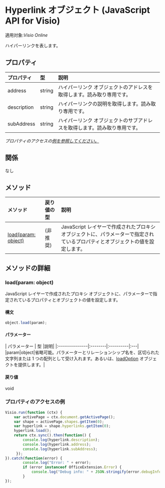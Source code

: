 # <a name="hyperlink-object-javascript-api-for-visio"></a>Hyperlink オブジェクト (JavaScript API for Visio)

適用対象:_Visio Online_

ハイパーリンクを表します。

## <a name="properties"></a>プロパティ

| プロパティ       | 型    |説明|
|:---------------|:--------|:----------|
|address|string|ハイパーリンク オブジェクトのアドレスを取得します。読み取り専用です。|
|description|string|ハイパーリンクの説明を取得します。読み取り専用です。|
|subAddress|string|ハイパーリンク オブジェクトのサブアドレスを取得します。読み取り専用です。|

_プロパティのアクセスの[例を参照してください。](#property-access-examples)_

## <a name="relationships"></a>関係
なし


## <a name="methods"></a>メソッド

| メソッド           | 戻り値の型    |説明|
|:---------------|:--------|:----------|
|[load(param: object)](#loadparam-object)|(非推奨)|JavaScript レイヤーで作成されたプロキシ オブジェクトに、パラメーターで指定されているプロパティとオブジェクトの値を設定します。|

## <a name="method-details"></a>メソッドの詳細


### <a name="loadparam-object"></a>load(param: object)
JavaScript レイヤーで作成されたプロキシ オブジェクトに、パラメーターで指定されているプロパティとオブジェクトの値を設定します。

#### <a name="syntax"></a>構文
```js
object.load(param);
```

#### <a name="parameters"></a>パラメーター
| パラメーター       | 型    |説明|
|:---------------|:--------|:----------|:---|
|param|object|省略可能。パラメーターとリレーションシップ名を、区切られた文字列または 1 つの配列として受け入れます。あるいは、[loadOption](loadoption.md) オブジェクトを提供します。|

#### <a name="returns"></a>戻り値
void
### <a name="property-access-examples"></a>プロパティのアクセスの例
```js
Visio.run(function (ctx) { 
    var activePage = ctx.document.getActivePage();
    var shape = activePage.shapes.getItem(0);
    var hyperlink = shape.hyperlinks.getItem(0);
    hyperlink.load();
    return ctx.sync().then(function() {
        console.log(hyperlink.description);
        console.log(hyperlink.address);
        console.log(hyperlink.subAddress);
     });
}).catch(function(error) {
        console.log("Error: " + error);
        if (error instanceof OfficeExtension.Error) {
            console.log("Debug info: " + JSON.stringify(error.debugInfo));
        }
});
```
